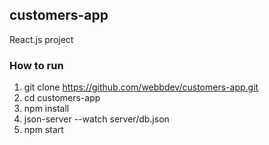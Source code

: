 ##  customers-app
React.js project

### How to run

1. git clone https://github.com/webbdev/customers-app.git
2. cd customers-app
3. npm install
4. json-server --watch server/db.json
5. npm start
